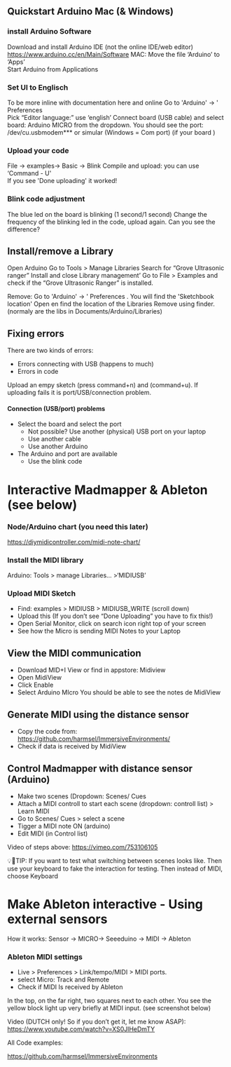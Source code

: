 ## Quickstart Arduino Mac (& Windows)  
### install Arduino Software 
Download and install Arduino IDE (not the online IDE/web editor) https://www.arduino.cc/en/Main/Software 
MAC: Move the file  ‘Arduino’ to ‘Apps’  
Start Arduino from Applications  

### Set UI to Englisch 
To be more inline with documentation here and online 
Go to 'Arduino' → ' Preferences  
Pick “Editor language:” use ‘english’ 
Connect board (USB cable) and select board: Arduino MICRO from the dropdown. You should see the port: /dev/cu.usbmodem*** or simular (Windows = Com port) 
(if your board )

### Upload your code
File → examples→ Basic → Blink 
Compile and upload: you can use  ‘Command - U'  
If you see 'Done uploading' it worked!  

### Blink code adjustment 
The blue led on the board is blinking (1 second/1 second) 
Change the frequency of the blinking led in the code, upload again. Can you see the difference?  

 
## Install/remove a Library  

Open Arduino 
Go to Tools > Manage Libraries 
Search for “Grove Ultrasonic ranger” 
Install and close Library management’ 
Go to File > Examples and check if the “Grove Ultrasonic Ranger” is installed. 

Remove: Go to 'Arduino' → ' Preferences . You will find the 'Sketchbook location' Open en find the location of the Libraries
Remove using finder. (normaly are the libs in Documents/Arduino/Libraries)

## Fixing errors
There are two kinds of errors:
- Errors connecting with USB (happens to much)
- Errors in code

Upload an empy sketch (press command+n) and (command+u). If uploading fails it is port/USB/connection problem.

#### Connection (USB/port) problems
- Select the board and select the port
    -  Not possible? Use another (physical) USB port on your laptop
    - Use another cable
    - Use another Arduino
- The Arduino and port are available
    - Use the blink code
    
# Interactive Madmapper & Ableton (see below) 

### Node/Arduino chart (you need this later) 
https://diymidicontroller.com/midi-note-chart/ 

 
### Install the MIDI library  

Arduino: Tools > manage Libraries...  >‘MIDIUSB’ 

 

### Upload MIDI Sketch 

* Find: examples > MIDIUSB > MIDIUSB_WRITE (scroll down) 
* Upload this (If you don’t see “Done Uploading” you have to fix this!) 
* Open Serial Monitor, click on search icon right top of your screen 
* See how the Micro is sending MIDI Notes to your Laptop  

## View the MIDI communication 
* Download MID+I View or find in appstore: Midiview 
* Open MidiView 
* Click Enable 
* Select Arduino MIcro 
You should be able to see the notes  de MidiView

## Generate MIDI using the distance sensor 
* Copy the code from: https://github.com/harmsel/ImmersiveEnvironments/ 
* Check if data is received by MidiView  

## Control Madmapper with distance sensor (Arduino) 
* Make two scenes (Dropdown: Scenes/ Cues 
* Attach a MIDI controll to start each scene (dropdown: controll list) > Learn MIDI 
* Go to Scenes/ Cues > select a scene 
* Tigger a MIDI note ON (arduino) 
* Edit MIDI (in Control list) 

Video of steps above: 
https://vimeo.com/753106105

💡🚀TIP: If you want to test what switching between scenes looks like. Then use your keyboard to fake the interaction for testing. Then instead of MIDI, choose Keyboard 

# Make Ableton interactive - Using external sensors 
How it works: Sensor -> MICRO-> Seeeduino -> MIDI -> Ableton 

### Ableton MIDI settings 
* Live > Preferences > Link/tempo/MIDI > MIDI ports.  
* select Micro: Track and Remote
* Check if MIDI Is received by Ableton 

In the top, on the far right, two squares next to each other. You see the yellow block light up very briefly at MIDI input. (see screenshot below) 

Video (DUTCH only! So if you don’t get it, let me know ASAP): https://www.youtube.com/watch?v=XS0JlHeDmTY 

All Code examples: 

https://github.com/harmsel/ImmersiveEnvironments 

 

 

 

 
